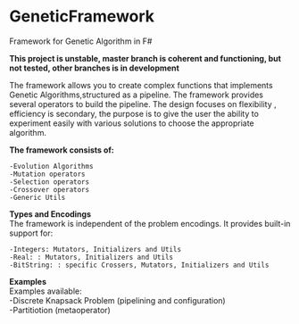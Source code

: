 # GeneticFramework
Framework for Genetic Algorithm in F# 

**This project is unstable, master branch is coherent and functioning, but not tested, other branches is in development**

The framework allows you to create complex functions that implements Genetic Algorithms,structured as a pipeline.
The framework provides several operators to build the pipeline. The design focuses on flexibility , efficiency is secondary, the purpose is to give the user the ability to experiment easily with various solutions to choose the appropriate algorithm.

**The framework consists of:**  

	-Evolution Algorithms
	-Mutation operators
	-Selection operators
	-Crossover operators
	-Generic Utils
	
**Types and Encodings**  
The framework is independent of the problem encodings. It provides built-in support for:  

	-Integers: Mutators, Initializers and Utils
	-Real: : Mutators, Initializers and Utils
	-BitString: : specific Crossers, Mutators, Initializers and Utils
	
**Examples**  
Examples available:   
	-Discrete Knapsack Problem (pipelining and configuration)  
	-Partitiotion (metaoperator)

